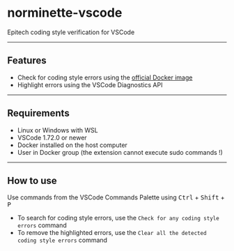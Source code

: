 # norminette-vscode

Epitech coding style verification for VSCode

---

## Features
- Check for coding style errors using the [official Docker image](https://github.com/epitech/epitest-coding-style-docker/pkgs/container/coding-style-checker)
- Highlight errors using the VSCode Diagnostics API

---

## Requirements
- Linux or Windows with WSL
- VSCode 1.72.0 or newer
- Docker installed on the host computer
- User in Docker group (the extension cannot execute sudo commands !)

---

## How to use

Use commands from the VSCode Commands Palette using <kbd>Ctrl</kbd> + <kbd>Shift</kbd> + <kbd>P</kbd>
</br>
- To search for coding style errors, use the `Check for any coding style errors` command
- To remove the highlighted errors, use the `Clear all the detected coding style errors` command
